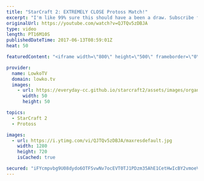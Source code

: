 ```yaml
---
title: "StarCraft 2: EXTREMELY CLOSE Protoss Match!"
excerpt: "I'm like 99% sure this should have a been a draw. Subscribe for more videos: http://lowko.tv/youtube Battlecruisers for breakfast: https://goo.gl/JYKAEC  An extremely close match of Protoss vs Protoss. In this Silver League game, one of the players decides to go for a hyper aggressive Zealot cheese."
originalUrl: https://youtube.com/watch?v=QJTQv5zDBJA
type: video
length: PT16M10S
publishedDateTime: 2017-06-13T08:59:01Z
heat: 50

featuredContent: "<iframe width=\"800\" height=\"500\" frameborder=\"0\" src=\"https://www.youtube.com/embed/QJTQv5zDBJA\" allow=\"accelerometer; autoplay; encrypted-media; gyroscope; picture-in-picture\" allowfullscreen></iframe>"

provider:
  name: LowkoTV
  domain: lowko.tv
  images:
    - url: https://everyday-cc.github.io/starcraft2/assets/images/organizations/lowko.tv-50x50.jpg
      width: 50
      height: 50

topics:
  - StarCraft 2
  - Protoss

images:
  - url: https://i.ytimg.com/vi/QJTQv5zDBJA/maxresdefault.jpg
    width: 1280
    height: 720
    isCached: true

secured: "iFYcmpvbg9U08dydo6OTFSvwNv7ocEVT0TJ1PDzm35AhE1CetHwIcBY2vmoeVZ/Bbn9jXF79Y1lVGIrTIQNBqXS4lyXMDC1BS0rBUGttCAEHUojdRnBSuqN3LBMV8F13sa7INqMCiGSobh8VnLgZ1LE1tmHA3oGaevk/5WCpkITllh+23G+aLeU/Qt06xpTMxsgIjbFfHezclgmH3O1+Ouxv8W3ZUDRCSWE/jdDDUiaWkGjJQ8WDBRTi9J1Q5Z4mKuMcpxcEfwDcMz3t18QhwdA/qEihSKA6jrQuLL0sHQ8gTzQz3Xx3vBhID70vwiJhTA4ZMkrzpUYx5+JT5pt6B630n5BqdNirs+jBoScqn0gxoVFk4ZW3eCkMRnEXdgpeiHT84gkM7N9MPBq6uFnW+rGOUAmWqxhZ4mTGxBhuO0Q=;qp7LC0l3mGH8UpUd+bjj8A=="
---
```


